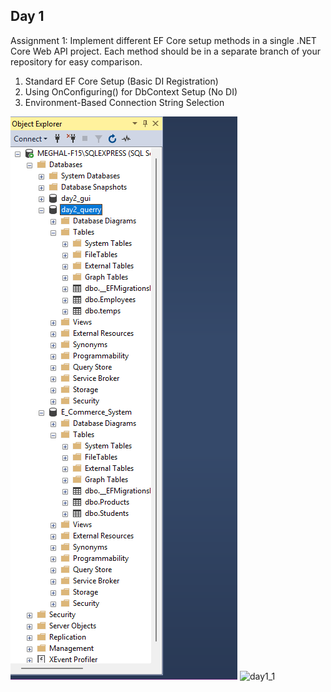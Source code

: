 ## Day 1
Assignment 1: Implement different EF Core setup methods in a single .NET Core Web API project. Each method should be in a separate branch of your repository for easy comparison.
1. Standard EF Core Setup (Basic DI Registration)
2. Using OnConfiguring() for DbContext Setup (No DI)
3. Environment-Based Connection String Selection

![day1_1](https://github.com/meghal-bacancy/entityframework-daily-task/blob/master/img/day1.png)
![day1_1](/img/day.png)
